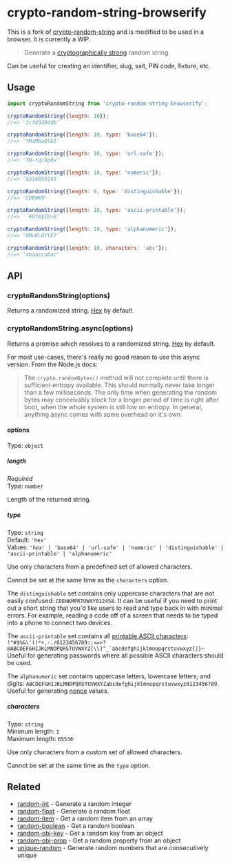 # crypto-random-string-browserify

This is a fork of [crypto-random-string](https://github.com/sindresorhus/crypto-random-string) and is modified to be used in a browser. It is currently a WIP.

> Generate a [cryptographically strong](https://en.wikipedia.org/wiki/Strong_cryptography) random string

Can be useful for creating an identifier, slug, salt, PIN code, fixture, etc.

<!-- ## Install

```
$ npm install crypto-random-string
``` -->

## Usage

```js
import cryptoRandomString from 'crypto-random-string-browserify';

cryptoRandomString({length: 10});
//=> '2cf05d94db'

cryptoRandomString({length: 10, type: 'base64'});
//=> 'YMiMbaQl6I'

cryptoRandomString({length: 10, type: 'url-safe'});
//=> 'YN-tqc8pOw'

cryptoRandomString({length: 10, type: 'numeric'});
//=> '8314659141'

cryptoRandomString({length: 6, type: 'distinguishable'});
//=> 'CDEHKM'

cryptoRandomString({length: 10, type: 'ascii-printable'});
//=> '`#Rt8$IK>B'

cryptoRandomString({length: 10, type: 'alphanumeric'});
//=> 'DMuKL8YtE7'

cryptoRandomString({length: 10, characters: 'abc'});
//=> 'abaaccabac'
```

## API

### cryptoRandomString(options)

Returns a randomized string. [Hex](https://en.wikipedia.org/wiki/Hexadecimal) by default.

### cryptoRandomString.async(options)

Returns a promise which resolves to a randomized string. [Hex](https://en.wikipedia.org/wiki/Hexadecimal) by default.

For most use-cases, there's really no good reason to use this async version. From the Node.js docs:

> The `crypto.randomBytes()` method will not complete until there is sufficient entropy available. This should normally never take longer than a few milliseconds. The only time when generating the random bytes may conceivably block for a longer period of time is right after boot, when the whole system is still low on entropy.
In general, anything async comes with some overhead on it's own.

#### options

Type: `object`

##### length

*Required*\
Type: `number`

Length of the returned string.

##### type

Type: `string`\
Default: `'hex'`\
Values: `'hex' | 'base64' | 'url-safe' | 'numeric' | 'distinguishable' | 'ascii-printable' | 'alphanumeric'`

Use only characters from a predefined set of allowed characters.

Cannot be set at the same time as the `characters` option.

The `distinguishable` set contains only uppercase characters that are not easily confused: `CDEHKMPRTUWXY012458`. It can be useful if you need to print out a short string that you'd like users to read and type back in with minimal errors. For example, reading a code off of a screen that needs to be typed into a phone to connect two devices.

The `ascii-printable` set contains all [printable ASCII characters](https://en.wikipedia.org/wiki/ASCII#ASCII_printable_characters): ``!"#$%&\'()*+,-./0123456789:;<=>?@ABCDEFGHIJKLMNOPQRSTUVWXYZ[\\]^_`abcdefghijklmnopqrstuvwxyz{|}~`` Useful for generating passwords where all possible ASCII characters should be used.

The `alphanumeric` set contains uppercase letters, lowercase letters, and digits: `ABCDEFGHIJKLMNOPQRSTUVWXYZabcdefghijklmnopqrstuvwxyz0123456789`. Useful for generating [nonce](https://developer.mozilla.org/en-US/docs/Web/API/HTMLOrForeignElement/nonce) values.

##### characters

Type: `string`\
Minimum length: `1`\
Maximum length: `65536`

Use only characters from a custom set of allowed characters.

Cannot be set at the same time as the `type` option.

## Related

- [random-int](https://github.com/sindresorhus/random-int) - Generate a random integer
- [random-float](https://github.com/sindresorhus/random-float) - Generate a random float
- [random-item](https://github.com/sindresorhus/random-item) - Get a random item from an array
- [random-boolean](https://github.com/arthurvr/random-boolean) - Get a random boolean
- [random-obj-key](https://github.com/sindresorhus/random-obj-key) - Get a random key from an object
- [random-obj-prop](https://github.com/sindresorhus/random-obj-prop) - Get a random property from an object
- [unique-random](https://github.com/sindresorhus/unique-random) - Generate random numbers that are consecutively unique
